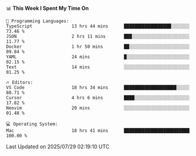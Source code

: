 <!--START_SECTION:waka-->
📊 **This Week I Spent My Time On** 

```text
💬 Programming Languages: 
TypeScript               13 hrs 44 mins      ██████████████████░░░░░░░   73.46 % 
JSON                     2 hrs 11 mins       ███░░░░░░░░░░░░░░░░░░░░░░   11.77 % 
Docker                   1 hr 50 mins        ██░░░░░░░░░░░░░░░░░░░░░░░   09.84 % 
YAML                     24 mins             █░░░░░░░░░░░░░░░░░░░░░░░░   02.15 % 
Text                     14 mins             ░░░░░░░░░░░░░░░░░░░░░░░░░   01.25 % 

🔥 Editors: 
VS Code                  18 hrs 34 mins      ████████████████████░░░░░   80.71 % 
Cursor                   4 hrs 6 mins        ████░░░░░░░░░░░░░░░░░░░░░   17.82 % 
Neovim                   20 mins             ░░░░░░░░░░░░░░░░░░░░░░░░░   01.48 % 

💻 Operating System: 
Mac                      18 hrs 41 mins      █████████████████████████   100.00 % 
```


 Last Updated on 2025/07/29 02:19:10 UTC
<!--END_SECTION:waka-->

